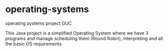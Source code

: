 # operating-systems
operating systems project GUC

This Java project is a simplified Operating System where we have 3 programs and manage scheduling them (Round Robin), interpreting and all the basic OS requirements.

